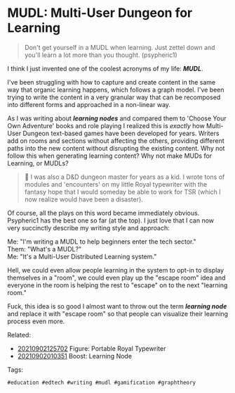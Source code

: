 # MUDL: Multi-User Dungeon for Learning

> Don't get yourself in a MUDL when learning. Just zettel down and
> you'll learn a lot more than you thought. (psypheric1)

I think I just invented one of the coolest acronyms of my life: ***MUDL***.

I've been struggling with how to capture and create content in the same
way that organic learning happens, which follows a graph model. I've
been trying to write the content in a very granular way that can be
recomposed into different forms and approached in a non-linear way.

As I was writing about ***learning nodes*** and compared them to 'Choose
Your Own Adventure' books and role playing I realized this is *exactly*
how Multi-User Dungeon text-based games have been developed for years.
Writers add on rooms and sections without affecting the others,
providing different paths into the new content without disrupting the
existing content. Why not follow this when generating learning content?
Why not make MUDs for Learning, or MUDLs?

> 💬
> I was also a D&D dungeon master for years as a kid. I wrote tons of
> modules and 'encounters' on my little Royal typewriter with the
> fantasy hope that I would someday be able to work for TSR (which I now
> realize would have been a disaster).

Of course, all the plays on this word became immediately obvious.
Psypheric1 has the best one so far (at the top). I just love that I can
now very succinctly describe my writing style and approach:

Me: "I'm writing a MUDL to help beginners enter the tech sector."  
Them: "What's a MUDL?"  
Me: "It's a Multi-User Distributed Learning system."

Hell, we could even allow people learning in the system to opt-in to
display themselves in a "room", we could even play up the "escape room"
idea and everyone in the room is helping the rest to "escape" on to the
next "learning room." 

Fuck, this idea is so good I almost want to throw out the term
***learning node*** and replace it with "escape room" so that people can
visualize their learning process even more.

Related:

* [20210902125702](/20210902125702/) Figure: Portable Royal Typewriter
* [20210902010351](/20210902010351/) Boost: Learning Node

Tags:

    #education #edtech #writing #mudl #gamification #graphtheory

